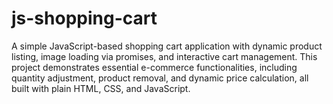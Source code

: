 # js-shopping-cart
A simple JavaScript-based shopping cart application with dynamic product listing, image loading via promises, and interactive cart management. This project demonstrates essential e-commerce functionalities, including quantity adjustment, product removal, and dynamic price calculation, all built with plain HTML, CSS, and JavaScript.
